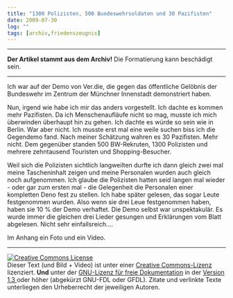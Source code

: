 ```yaml
---
title: "1300 Polizisten, 500 Bundeswehrsoldaten und 30 Pazifisten"
date: 2009-07-30
log: ""
tags: [archiv,friedenszeugnis]
---
```

<hr><b>Der Artikel stammt aus dem Archiv!</b> Die Formatierung kann beschädigt sein.<hr>

Ich war auf der Demo von Ver.die, die gegen das öffentliche Gelöbnis der Bundeswehr im Zentrum der Münchner Innenstadt demonstriert haben.

Nun, irgend wie habe ich mir das anders vorgestellt. Ich dachte es kommen mehr Pazifisten. Da ich Menschenaufläufe nicht so mag, musste ich mich überwinden überhaupt hin zu gehen. Ich dachte es würde so sein wie in Berlin. War aber nicht. Ich musste erst mal eine weile suchen biss ich die Gegendemo fand. Nach meiner Schätzung wahren es 30 Pazifisten. Mehr nicht. Dem gegenüber standen 500 BW-Rekruten, 1300 Polizisten und mehrere zehntausend Touristen und Shopping-Besucher. 

Weil sich die Polizisten sichtlich langweilten durfte ich dann gleich zwei mal meine Tascheninhalt zeigen und meine Personalen wurden auch gleich noch aufgenommen. Ich glaube die Polizisten hatten seid langen mal wieder - oder gar zum ersten mal - die Gelegenheit die Personalen einer kompletten Deno fest zu stellen. Ich habe später gelesen, das sogar Leute festgenommen wurden. Also wenn sie drei Leue festgenommen haben, haben sie 10 % der Demo verhaftet. Die Demo selbst war unspektakulär. Es wurde immer die gleichen drei Lieder gesungen und Erklärungen vom Blatt abgelesen. Nicht sehr einfallsreich....

Im Anhang ein Foto und ein Video.

<hr>
<a rel="license" href="http://creativecommons.org/licenses/by-sa/3.0/de/"><img alt="Creative Commons License" style="border-width:0" src="http://i.creativecommons.org/l/by-sa/3.0/de/88x31.png" /></a><br />Dieser Text (und Bild + Video) ist unter einer <a rel="license" href="http://creativecommons.org/licenses/by-sa/3.0/de/">Creative Commons-Lizenz</a> lizenziert. <b>Und</b> unter der <a href="http://de.wikipedia.org/wiki/GFDL">GNU-Lizenz für freie Dokumentation</a> in der <a href="http://www.gnu.org/licenses/fdl-1.3.html">Version 1.3 </a> oder höher (abgekürzt GNU-FDL oder GFDL). Zitate und verlinkte Texte unterliegen den Urheberrecht der jeweiligen Autoren.

